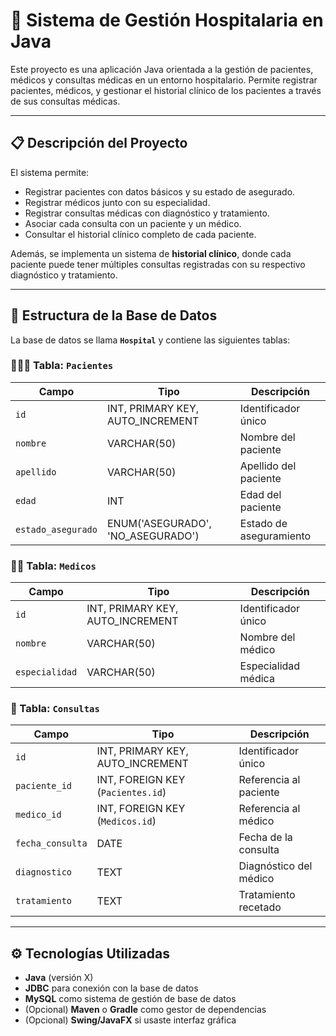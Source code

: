 # 🏥 Sistema de Gestión Hospitalaria en Java

Este proyecto es una aplicación Java orientada a la gestión de pacientes, médicos y consultas médicas en un entorno hospitalario. Permite registrar pacientes, médicos, y gestionar el historial clínico de los pacientes a través de sus consultas médicas.

---

## 📋 Descripción del Proyecto

El sistema permite:

- Registrar pacientes con datos básicos y su estado de asegurado.
- Registrar médicos junto con su especialidad.
- Registrar consultas médicas con diagnóstico y tratamiento.
- Asociar cada consulta con un paciente y un médico.
- Consultar el historial clínico completo de cada paciente.

Además, se implementa un sistema de **historial clínico**, donde cada paciente puede tener múltiples consultas registradas con su respectivo diagnóstico y tratamiento.

---

## 🧱 Estructura de la Base de Datos

La base de datos se llama **`Hospital`** y contiene las siguientes tablas:

### 🧑‍🤝‍🧑 Tabla: `Pacientes`

| Campo             | Tipo                        | Descripción                |
|------------------|-----------------------------|----------------------------|
| `id`             | INT, PRIMARY KEY, AUTO_INCREMENT | Identificador único       |
| `nombre`         | VARCHAR(50)                 | Nombre del paciente        |
| `apellido`       | VARCHAR(50)                 | Apellido del paciente      |
| `edad`           | INT                         | Edad del paciente          |
| `estado_asegurado` | ENUM('ASEGURADO', 'NO_ASEGURADO') | Estado de aseguramiento |

### 🧑‍⚕️ Tabla: `Medicos`

| Campo        | Tipo                | Descripción                  |
|-------------|---------------------|------------------------------|
| `id`        | INT, PRIMARY KEY, AUTO_INCREMENT | Identificador único         |
| `nombre`    | VARCHAR(50)         | Nombre del médico            |
| `especialidad` | VARCHAR(50)      | Especialidad médica          |

### 📆 Tabla: `Consultas`

| Campo            | Tipo              | Descripción                        |
|------------------|-------------------|------------------------------------|
| `id`             | INT, PRIMARY KEY, AUTO_INCREMENT | Identificador único       |
| `paciente_id`    | INT, FOREIGN KEY (`Pacientes.id`) | Referencia al paciente    |
| `medico_id`      | INT, FOREIGN KEY (`Medicos.id`)   | Referencia al médico      |
| `fecha_consulta` | DATE              | Fecha de la consulta               |
| `diagnostico`    | TEXT              | Diagnóstico del médico             |
| `tratamiento`    | TEXT              | Tratamiento recetado               |

---

## ⚙️ Tecnologías Utilizadas

- **Java** (versión X)
- **JDBC** para conexión con la base de datos
- **MySQL** como sistema de gestión de base de datos
- (Opcional) **Maven** o **Gradle** como gestor de dependencias
- (Opcional) **Swing/JavaFX** si usaste interfaz gráfica
